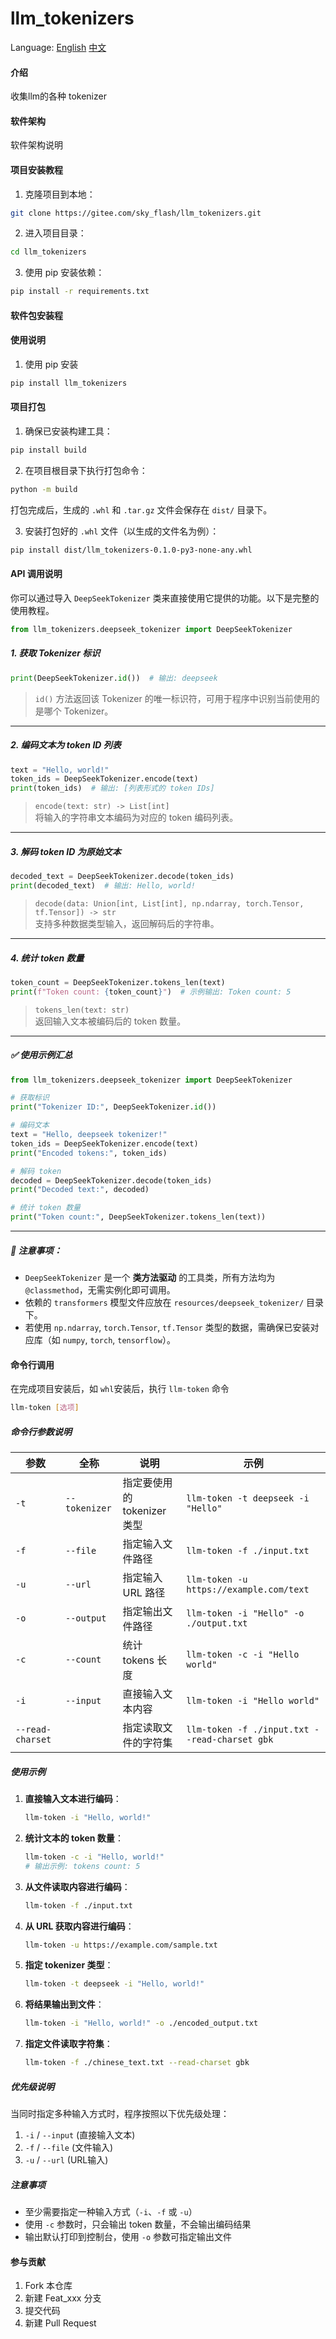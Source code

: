 # llm_tokenizers

Language: [English](https://gitee.com/sky_flash/llm_tokenizers/blob/master/README_en.md) [中文](README.md)

#### 介绍
收集llm的各种 tokenizer

#### 软件架构
软件架构说明


#### 项目安装教程

1.  克隆项目到本地：
```bash
git clone https://gitee.com/sky_flash/llm_tokenizers.git
``` 
2. 进入项目目录：
```bash
cd llm_tokenizers
```
3. 使用 pip 安装依赖：
```bash
pip install -r requirements.txt
```

#### 软件包安装程

#### 使用说明

1.  使用 pip 安装
```bash
pip install llm_tokenizers 
```

#### 项目打包

1.  确保已安装构建工具：
```bash
pip install build
```
 
2. 在项目根目录下执行打包命令：
```bash
python -m build
```
打包完成后，生成的 `.whl` 和 `.tar.gz` 文件会保存在 `dist/` 目录下。

3. 安装打包好的 `.whl` 文件（以生成的文件名为例）：
```bash
pip install dist/llm_tokenizers-0.1.0-py3-none-any.whl
```

#### API 调用说明

你可以通过导入 `DeepSeekTokenizer` 类来直接使用它提供的功能。以下是完整的使用教程。

```python
from llm_tokenizers.deepseek_tokenizer import DeepSeekTokenizer
```

##### 1. 获取 Tokenizer 标识

```python
print(DeepSeekTokenizer.id())  # 输出: deepseek
```


> `id()` 方法返回该 Tokenizer 的唯一标识符，可用于程序中识别当前使用的是哪个 Tokenizer。

---

##### 2. 编码文本为 token ID 列表

```python
text = "Hello, world!"
token_ids = DeepSeekTokenizer.encode(text)
print(token_ids)  # 输出: [列表形式的 token IDs]
```


> `encode(text: str) -> List[int]`  
> 将输入的字符串文本编码为对应的 token 编码列表。

---

##### 3. 解码 token ID 为原始文本

```python
decoded_text = DeepSeekTokenizer.decode(token_ids)
print(decoded_text)  # 输出: Hello, world!
```


> `decode(data: Union[int, List[int], np.ndarray, torch.Tensor, tf.Tensor]) -> str`  
> 支持多种数据类型输入，返回解码后的字符串。

---

##### 4. 统计 token 数量

```python
token_count = DeepSeekTokenizer.tokens_len(text)
print(f"Token count: {token_count}")  # 示例输出: Token count: 5
```


> `tokens_len(text: str)`  
> 返回输入文本被编码后的 token 数量。

---

##### ✅ 使用示例汇总

```python
from llm_tokenizers.deepseek_tokenizer import DeepSeekTokenizer

# 获取标识
print("Tokenizer ID:", DeepSeekTokenizer.id())

# 编码文本
text = "Hello, deepseek tokenizer!"
token_ids = DeepSeekTokenizer.encode(text)
print("Encoded tokens:", token_ids)

# 解码 token
decoded = DeepSeekTokenizer.decode(token_ids)
print("Decoded text:", decoded)

# 统计 token 数量
print("Token count:", DeepSeekTokenizer.tokens_len(text))
```
---

##### 📌 注意事项：

- `DeepSeekTokenizer` 是一个 **类方法驱动** 的工具类，所有方法均为 `@classmethod`，无需实例化即可调用。
- 依赖的 `transformers` 模型文件应放在 `resources/deepseek_tokenizer/` 目录下。
- 若使用 `np.ndarray`, `torch.Tensor`, `tf.Tensor` 类型的数据，需确保已安装对应库（如 `numpy`, `torch`, `tensorflow`）。


#### 命令行调用

在完成项目安装后，如 `whl`安装后，执行 `llm-token` 命令

```bash
llm-token [选项]
```
##### 命令行参数说明

| 参数 | 全称 | 说明 | 示例 |
|------|------|------|------|
| `-t` | `--tokenizer` | 指定要使用的 tokenizer 类型 | `llm-token -t deepseek -i "Hello"` |
| `-f` | `--file` | 指定输入文件路径 | `llm-token -f ./input.txt` |
| `-u` | `--url` | 指定输入 URL 路径 | `llm-token -u https://example.com/text` |
| `-o` | `--output` | 指定输出文件路径 | `llm-token -i "Hello" -o ./output.txt` |
| `-c` | `--count` | 统计 tokens 长度 | `llm-token -c -i "Hello world"` |
| `-i` | `--input` | 直接输入文本内容 | `llm-token -i "Hello world"` |
| `--read-charset` |  | 指定读取文件的字符集 | `llm-token -f ./input.txt --read-charset gbk` |

##### 使用示例

1. **直接输入文本进行编码**：
   ```bash
   llm-token -i "Hello, world!"
   ```
2. **统计文本的 token 数量**：
   ```bash
   llm-token -c -i "Hello, world!"
   # 输出示例: tokens count: 5
   ```
3. **从文件读取内容进行编码**：
   ```bash
   llm-token -f ./input.txt
   ```
4. **从 URL 获取内容进行编码**：
   ```bash
   llm-token -u https://example.com/sample.txt
   ```
5. **指定 tokenizer 类型**：
   ```bash
   llm-token -t deepseek -i "Hello, world!"
   ```
6. **将结果输出到文件**：
   ```bash
   llm-token -i "Hello, world!" -o ./encoded_output.txt
   ```
7. **指定文件读取字符集**：
   ```bash
   llm-token -f ./chinese_text.txt --read-charset gbk
   ```
##### 优先级说明

当同时指定多种输入方式时，程序按照以下优先级处理：
1. `-i` / `--input` (直接输入文本)
2. `-f` / `--file` (文件输入)
3. `-u` / `--url` (URL输入)

##### 注意事项

- 至少需要指定一种输入方式（`-i`、`-f` 或 `-u`）
- 使用 `-c` 参数时，只会输出 token 数量，不会输出编码结果
- 输出默认打印到控制台，使用 `-o` 参数可指定输出文件

#### 参与贡献

1.  Fork 本仓库
2.  新建 Feat_xxx 分支
3.  提交代码
4.  新建 Pull Request